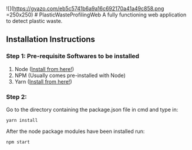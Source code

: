 ![](https://gyazo.com/eb5c5741b6a9a16c692170a41a49c858.png =250x250) # PlasticWasteProfilingWeb
A fully functioning web application to detect plastic waste.

## Installation Instructions

### Step 1: Pre-requisite Softwares to be installed
1. Node ([Install from here!](https://nodejs.org/en/download/))
2. NPM (Usually comes pre-installed with Node)
3. Yarn ([Install from here!](https://yarnpkg.com/lang/en/docs/install/))

### Step 2:
Go to the directory containing the package.json file in cmd and type in:

    yarn install

After the node package modules have been installed run:
 
    npm start
    

